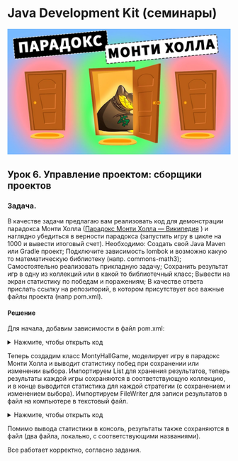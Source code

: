 ﻿# Java Development Kit (семинары)

![picture for project](https://github.com/mrRicochet/ZanyatieGB/blob/main/Java_Development_Kit_Seminar6-main/src/main/resources/maxresdefault.jpg)

## Урок 6. Управление проектом: сборщики проектов


### Задача.

В качестве задачи предлагаю вам реализовать код для демонстрации парадокса Монти Холла ([Парадокс Монти Холла — Википедия](https://ru.wikipedia.org/wiki/Парадокс_Монти_Холла) ) и наглядно убедиться в верности парадокса (запустить игру в цикле на 1000 и вывести итоговый счет).
Необходимо:
Создать свой Java Maven или Gradle проект;
Подключите зависимость lombok и возможно какую то математическую библиотеку (напр. commons-math3);
Самостоятельно реализовать прикладную задачу;
Сохранить результат игр в одну из коллекций или в какой то библиотечный класс;
Вывести на экран статистику по победам и поражениям;
В качестве ответа прислать ссылку на репозиторий, в котором присутствует все важные файлы проекта (напр pom.xml).

#### Решение

Для начала, добавим зависимости в файл pom.xml:

<details>

  <summary>Нажмите, чтобы открыть код</summary>

```xml
<?xml version="1.0" encoding="UTF-8"?>
<project xmlns="http://maven.apache.org/POM/4.0.0"
         xmlns:xsi="http://www.w3.org/2001/XMLSchema-instance"
         xsi:schemaLocation="http://maven.apache.org/POM/4.0.0 http://maven.apache.org/xsd/maven-4.0.0.xsd">
    <modelVersion>4.0.0</modelVersion>

    <groupId>ru.gb</groupId>
    <artifactId>Seminar6</artifactId>
    <version>1.0-SNAPSHOT</version>

    <properties>
        <maven.compiler.source>21</maven.compiler.source>
        <maven.compiler.target>21</maven.compiler.target>
        <project.build.sourceEncoding>UTF-8</project.build.sourceEncoding>
    </properties>

    <dependencies>
        <dependency>
            <groupId>org.projectlombok</groupId>
            <artifactId>lombok</artifactId>
            <version>1.18.30</version>
            <scope>provided</scope>
        </dependency>
    </dependencies>

</project>
    
```

</details>


Теперь создадим класс MontyHallGame, моделирует игру в парадокс Монти Холла и выводит статистику побед при сохранении или изменении выбора.
Импортируем List для хранения результатов, теперь результаты каждой игры сохраняются в соответствующую коллекцию, и в конце выводится статистика для каждой стратегии (с сохранением и изменением выбора). Импортируем FileWriter для записи результатов в файл на компьютере в текстовый файл. 




<details>

  <summary>Нажмите, чтобы открыть код</summary>

```java
import lombok.AllArgsConstructor;
import lombok.Data;

import java.io.FileWriter;
import java.io.IOException;
import java.util.ArrayList;
import java.util.List;
import java.util.Random;

public class MontyHallGame {

    @Data
    @AllArgsConstructor
    private static class GameResult {
        private boolean win;
    }

    private static final int NUM_TRIALS = 1000;

    public static void main(String[] args) {
        List<GameResult> resultsWithoutSwitching = new ArrayList<>();
        List<GameResult> resultsWithSwitching = new ArrayList<>();

        for (int i = 0; i < NUM_TRIALS; i++) {
            boolean initialChoice = makeInitialChoice();
            boolean revealedDoor = revealDoor(initialChoice);
            boolean finalChoiceWithoutSwitching = initialChoice;
            boolean finalChoiceWithSwitching = switchDoor(initialChoice, revealedDoor);

            GameResult resultWithoutSwitching = playGame(initialChoice, revealedDoor, finalChoiceWithoutSwitching);
            GameResult resultWithSwitching = playGame(initialChoice, revealedDoor, finalChoiceWithSwitching);

            resultsWithoutSwitching.add(resultWithoutSwitching);
            resultsWithSwitching.add(resultWithSwitching);
        }

        printAndSaveStatistics(resultsWithoutSwitching, "Без смены выбора");
        printAndSaveStatistics(resultsWithSwitching, "Со сменой выбора");
    }

    private static boolean makeInitialChoice() {
        Random random = new Random();
        return random.nextBoolean();
    }

    private static boolean revealDoor(boolean initialChoice) {
        Random random = new Random();
        int revealedDoor = random.nextInt(3);
        while (revealedDoor == (initialChoice ? 1 : 0) || revealedDoor == (initialChoice ? 0 : 1)) {
            revealedDoor = random.nextInt(3);
        }
        return revealedDoor == 1;
    }

    private static boolean switchDoor(boolean initialChoice, boolean revealedDoor) {
        return !initialChoice && !revealedDoor;
    }

    private static GameResult playGame(boolean initialChoice, boolean revealedDoor, boolean finalChoice) {
        return new GameResult(finalChoice && !revealedDoor);
    }

    private static void printAndSaveStatistics(List<GameResult> results, String strategy) {
        long wins = results.stream().filter(GameResult::isWin).count();
        long losses = NUM_TRIALS - wins;

        System.out.println("Стратегия: " + strategy);
        System.out.println("Победы: " + wins);
        System.out.println("Поражения: " + losses);

        // Сохранение результатов в файл локально
        String fileName = "Результаты_игры_" + strategy.replace(" ", "_") + ".txt";
        try (FileWriter writer = new FileWriter(fileName)) {
            for (GameResult result : results) {
                writer.write(result.isWin() ? "Победа" : "Поражение");
                writer.write(System.lineSeparator());
            }
            System.out.println("Результаты для '" + strategy + "' сохранены в файл '" + fileName + "'");
        } catch (IOException e) {
            e.printStackTrace();
        }

        System.out.println();
    }
}
    
```

</details>

Помимо вывода статистики в консоль, результаты также сохраняются в файл (два файла, локально, с соответствующими названиями).


Все работает корректно, согласно задания.
